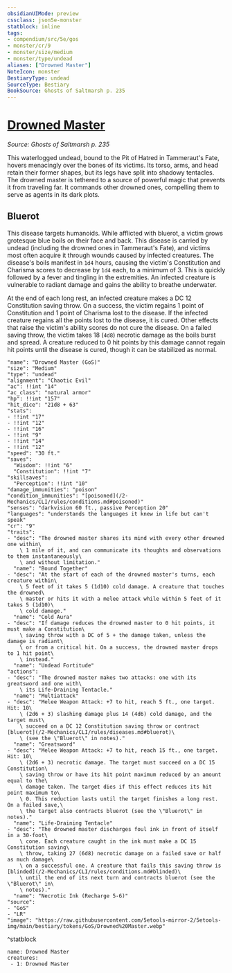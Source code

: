 ```yaml
---
obsidianUIMode: preview
cssclass: json5e-monster
statblock: inline
tags:
- compendium/src/5e/gos
- monster/cr/9
- monster/size/medium
- monster/type/undead
aliases: ["Drowned Master"]
NoteIcon: monster
BestiaryType: undead
SourceType: Bestiary
BookSource: Ghosts of Saltmarsh p. 235
---
```

# [Drowned Master](2-Mechanics/CLI/bestiary/undead/drowned-master-gos.md)
*Source: Ghosts of Saltmarsh p. 235*  

This waterlogged undead, bound to the Pit of Hatred in Tammeraut's Fate, hovers menacingly over the bones of its victims. Its torso, arms, and head retain their former shapes, but its legs have split into shadowy tentacles. The drowned master is tethered to a source of powerful magic that prevents it from traveling far. It commands other drowned ones, compelling them to serve as agents in its dark plots.

## Bluerot

This disease targets humanoids. While afflicted with bluerot, a victim grows grotesque blue boils on their face and back. This disease is carried by undead (including the drowned ones in Tammeraut's Fate), and victims most often acquire it through wounds caused by infected creatures. The disease's boils manifest in `1d4` hours, causing the victim's Constitution and Charisma scores to decrease by `1d4` each, to a minimum of 3. This is quickly followed by a fever and tingling in the extremities. An infected creature is vulnerable to radiant damage and gains the ability to breathe underwater.

At the end of each long rest, an infected creature makes a DC 12 Constitution saving throw. On a success, the victim regains 1 point of Constitution and 1 point of Charisma lost to the disease. If the infected creature regains all the points lost to the disease, it is cured. Other effects that raise the victim's ability scores do not cure the disease. On a failed saving throw, the victim takes 18 (`4d8`) necrotic damage as the boils burst and spread. A creature reduced to 0 hit points by this damage cannot regain hit points until the disease is cured, though it can be stabilized as normal.

```statblock
"name": "Drowned Master (GoS)"
"size": "Medium"
"type": "undead"
"alignment": "Chaotic Evil"
"ac": !!int "14"
"ac_class": "natural armor"
"hp": !!int "157"
"hit_dice": "21d8 + 63"
"stats":
- !!int "17"
- !!int "12"
- !!int "16"
- !!int "9"
- !!int "14"
- !!int "12"
"speed": "30 ft."
"saves":
  "Wisdom": !!int "6"
  "Constitution": !!int "7"
"skillsaves":
  "Perception": !!int "10"
"damage_immunities": "poison"
"condition_immunities": "[poisoned](/2-Mechanics/CLI/rules/conditions.md#poisoned)"
"senses": "darkvision 60 ft., passive Perception 20"
"languages": "understands the languages it knew in life but can't speak"
"cr": "9"
"traits":
- "desc": "The drowned master shares its mind with every other drowned one within\
    \ 1 mile of it, and can communicate its thoughts and observations to them instantaneously\
    \ and without limitation."
  "name": "Bound Together"
- "desc": "At the start of each of the drowned master's turns, each creature within\
    \ 5 feet of it takes 5 (1d10) cold damage. A creature that touches the drowned\
    \ master or hits it with a melee attack while within 5 feet of it takes 5 (1d10)\
    \ cold damage."
  "name": "Cold Aura"
- "desc": "If damage reduces the drowned master to 0 hit points, it must make a Constitution\
    \ saving throw with a DC of 5 + the damage taken, unless the damage is radiant\
    \ or from a critical hit. On a success, the drowned master drops to 1 hit point\
    \ instead."
  "name": "Undead Fortitude"
"actions":
- "desc": "The drowned master makes two attacks: one with its greatsword and one with\
    \ its Life-Draining Tentacle."
  "name": "Multiattack"
- "desc": "Melee Weapon Attack: +7 to hit, reach 5 ft., one target. Hit: 10\
    \ (2d6 + 3) slashing damage plus 14 (4d6) cold damage, and the target must\
    \ succeed on a DC 12 Constitution saving throw or contract [bluerot](/2-Mechanics/CLI/rules/diseases.md#bluerot)\
    \ (see the \"Bluerot\" in notes)."
  "name": "Greatsword"
- "desc": "Melee Weapon Attack: +7 to hit, reach 15 ft., one target. Hit: 10\
    \ (2d6 + 3) necrotic damage. The target must succeed on a DC 15 Constitution\
    \ saving throw or have its hit point maximum reduced by an amount equal to the\
    \ damage taken. The target dies if this effect reduces its hit point maximum to\
    \ 0. This reduction lasts until the target finishes a long rest. On a failed save,\
    \ the target also contracts bluerot (see the \"Bluerot\" in notes)."
  "name": "Life-Draining Tentacle"
- "desc": "The drowned master discharges foul ink in front of itself in a 30-foot\
    \ cone. Each creature caught in the ink must make a DC 15 Constitution saving\
    \ throw, taking 27 (6d8) necrotic damage on a failed save or half as much damage\
    \ on a successful one. A creature that fails this saving throw is [blinded](/2-Mechanics/CLI/rules/conditions.md#blinded)\
    \ until the end of its next turn and contracts bluerot (see the \"Bluerot\" in\
    \ notes)."
  "name": "Necrotic Ink (Recharge 5-6)"
"source":
- "GoS"
- "LR"
"image": "https://raw.githubusercontent.com/5etools-mirror-2/5etools-img/main/bestiary/tokens/GoS/Drowned%20Master.webp"
```
^statblock

```encounter-table
name: Drowned Master
creatures:
 - 1: Drowned Master
```